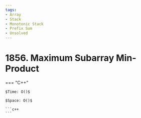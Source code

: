 ```yaml
---
tags:
- Array
- Stack
- Monotonic Stack
- Prefix Sum
- Unsolved
---
```



# 1856. Maximum Subarray Min-Product

=== "C++"

    $Time: O()$

    $Space: O()$

    ```c++
    ```